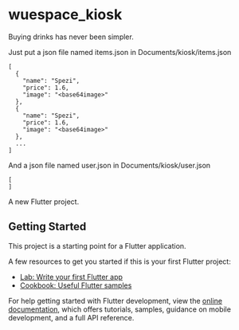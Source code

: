 # wuespace_kiosk

Buying drinks has never been simpler.

Just put a json file named items.json in Documents/kiosk/items.json

```
[
  {
    "name": "Spezi",
    "price": 1.6,
    "image": "<base64image>"
  },
  {
    "name": "Spezi",
    "price": 1.6,
    "image": "<base64image>"
  },
  ...
]

```

And a json file named user.json in Documents/kiosk/user.json

```
[
]

```

A new Flutter project.

## Getting Started

This project is a starting point for a Flutter application.

A few resources to get you started if this is your first Flutter project:

- [Lab: Write your first Flutter app](https://docs.flutter.dev/get-started/codelab)
- [Cookbook: Useful Flutter samples](https://docs.flutter.dev/cookbook)

For help getting started with Flutter development, view the
[online documentation](https://docs.flutter.dev/), which offers tutorials,
samples, guidance on mobile development, and a full API reference.

